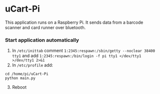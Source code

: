 # uCart-Pi
This application runs on a Raspberry Pi. It sends data from a barcode scanner and card runner over bluetooth.

### Start application automatically
1. In `/etc/inittab` comment `1:2345:respawn:/sbin/getty --noclear 38400 tty1` and add `1:2345:respawn:/bin/login -f pi tty1 </dev/tty1 >/dev/tty1 2>&1`
2. In `/etc/profile` add:

  ```
  cd /home/pi/uCart-Pi
  python main.py
  ```
3. Reboot
